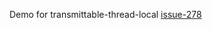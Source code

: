 Demo for transmittable-thread-local [issue-278](https://github.com/alibaba/transmittable-thread-local/issues/278)

